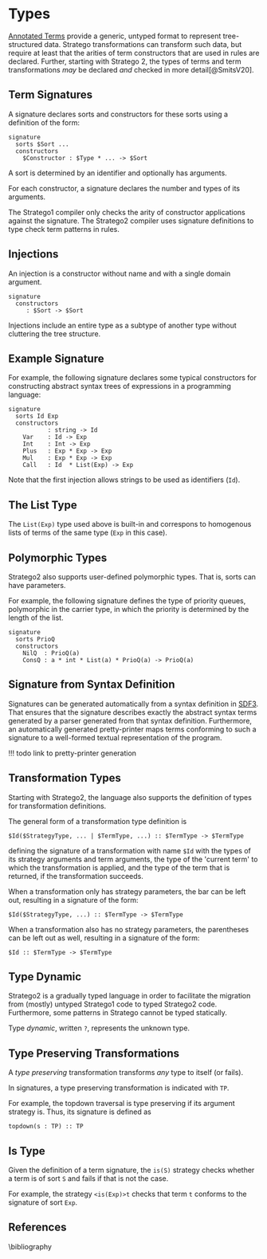 # Types

[Annotated Terms](../terms/) provide a generic, untyped format to represent tree-structured data.
Stratego transformations can transform such data, but require at least that the arities of term constructors that are used in rules are declared.
Further, starting with Stratego 2, the types of terms and term transformations _may_ be declared _and_ checked in more detail[@SmitsV20].


## Term Signatures

A signature declares sorts and constructors for these sorts using a definition of the form:

```stratego
signature
  sorts $Sort ...
  constructors
    $Constructor : $Type * ... -> $Sort
```

A sort is determined by an identifier and optionally has arguments.

For each constructor, a signature declares the number and types of its arguments.

The Stratego1 compiler only checks the arity of constructor applications against the signature.
The Stratego2 compiler uses signature definitions to type check term patterns in rules.


## Injections

An injection is a constructor without name and with a single domain argument.

```stratego
signature
  constructors
     : $Sort -> $Sort
```

Injections include an entire type as a subtype of another type without cluttering the tree structure.


## Example Signature

For example, the following signature declares some typical constructors for constructing abstract syntax trees of expressions in a programming language:

```stratego
signature
  sorts Id Exp
  constructors
           : string -> Id
    Var    : Id -> Exp
    Int    : Int -> Exp
    Plus   : Exp * Exp -> Exp
    Mul    : Exp * Exp -> Exp
    Call   : Id  * List(Exp) -> Exp
```

Note that the first injection allows strings to be used as identifiers (`Id`).


## The List Type

The `List(Exp)` type used above is built-in and correspons to homogenous lists of terms of the same type (`Exp` in this case).


## Polymorphic Types

Stratego2 also supports user-defined polymorphic types.
That is, sorts can have parameters.

For example, the following signature defines the type of priority queues, polymorphic in the carrier type, in which the priority is determined by the length of the list.

```stratego
signature
  sorts PrioQ
  constructors
    NilQ  : PrioQ(a)
    ConsQ : a * int * List(a) * PrioQ(a) -> PrioQ(a)
```

## Signature from Syntax Definition

Signatures can be generated automatically from a syntax definition in [SDF3](../../syntax/).
That ensures that the signature describes exactly the abstract syntax terms generated by a parser generated from that syntax definition.
Furthermore, an automatically generated pretty-printer maps terms conforming to such a signature to a well-formed textual representation of the program.

!!! todo
    link to pretty-printer generation


## Transformation Types

Starting with Stratego2, the language also supports the definition of types for transformation definitions.

The general form of a transformation type definition is

```stratego
$Id($StrategyType, ... | $TermType, ...) :: $TermType -> $TermType
```

defining the signature of a transformation with name `$Id` with the types of its strategy arguments and term arguments, the type of the 'current term' to which the transformation is applied, and the type of the term that is returned, if the transformation succeeds.

When a transformation only has strategy parameters, the bar can be left out, resulting in a signature of the form:

```stratego
$Id($StrategyType, ...) :: $TermType -> $TermType
```

When a transformation also has no strategy parameters, the parentheses can be left out as well, resulting in a signature of the form:

```stratego
$Id :: $TermType -> $TermType
```


## Type Dynamic

Stratego2 is a gradually typed language in order to facilitate the migration from (mostly) untyped Stratego1 code to typed Stratego2 code.
Furthermore, some patterns in Stratego cannot be typed statically.

Type _dynamic_, written `?`, represents the unknown type.


## Type Preserving Transformations

A _type preserving_ transformation transforms _any_ type to itself (or fails).

In signatures, a type preserving transformation is indicated with `TP`.

For example, the topdown traversal is type preserving if its argument strategy is. Thus, its signature is defined as

```stratego
topdown(s : TP) :: TP
```


## Is Type

Given the definition of a term signature, the `is(S)` strategy checks whether a term is of sort `S` and fails if that is not the case.

For example, the strategy `<is(Exp)>t` checks that term `t` conforms to the signature of sort `Exp`.


## References

\bibliography

